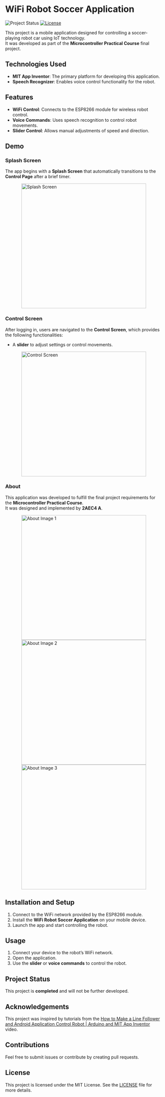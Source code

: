 # WiFi Robot Soccer Application

![Project Status](https://img.shields.io/badge/status-completed-brightgreen)  [![License](https://img.shields.io/badge/license-MIT-blue)](./LICENSE)

This project is a mobile application designed for controlling a soccer-playing robot car using IoT technology.  
It was developed as part of the **Microcontroller Practical Course** final project.

## **Technologies Used**
- **MIT App Inventor**: The primary platform for developing this application.
- **Speech Recognizer**: Enables voice control functionality for the robot.

## **Features**
- **WiFi Control**: Connects to the ESP8266 module for wireless robot control.
- **Voice Commands**: Uses speech recognition to control robot movements.
- **Slider Control**: Allows manual adjustments of speed and direction.

## **Demo**

### **Splash Screen**
The app begins with a **Splash Screen** that automatically transitions to the **Control Page** after a brief timer.

<img src="https://github.com/user-attachments/assets/e075a14d-ab39-4fcc-8261-bdd751c83c4b" alt="Splash Screen" style="width: 400px; height: auto; display: block; margin: 0 auto;">

### **Control Screen**
After logging in, users are navigated to the **Control Screen**, which provides the following functionalities:
- A **slider** to adjust settings or control movements.

<img src="https://github.com/user-attachments/assets/0dfe6d6c-dfc4-42f2-a0cb-249e369b9a31" alt="Control Screen" style="width: 400px; height: auto; display: block; margin: 0 auto;">

### **About**
This application was developed to fulfill the final project requirements for the **Microcontroller Practical Course**.  
It was designed and implemented by **2AEC4 A**.

<img src="https://github.com/user-attachments/assets/086fc023-2b3f-497b-8b5f-dd7f513f6d6f" alt="About Image 1" style="width: 400px; height: auto; display: block; margin: 0 auto;">
<img src="https://github.com/user-attachments/assets/c5c5f6f9-9a8f-405c-a3ff-b196dc0d1b50" alt="About Image 2" style="width: 400px; height: auto; display: block; margin: 0 auto;">
<img src="https://github.com/user-attachments/assets/1fb29a16-736a-4db1-bb24-f7533baf0c47" alt="About Image 3" style="width: 400px; height: auto; display: block; margin: 0 auto;">

## **Installation and Setup**
1. Connect to the WiFi network provided by the ESP8266 module.
2. Install the **WiFi Robot Soccer Application** on your mobile device.
3. Launch the app and start controlling the robot.

## **Usage**
1. Connect your device to the robot’s WiFi network.
2. Open the application.
3. Use the **slider** or **voice commands** to control the robot.

## **Project Status**
This project is **completed** and will not be further developed.

## Acknowledgements
This project was inspired by tutorials from the [How to Make a Line Follower and Android Application Control Robot | Arduino and MIT App Inventor](https://www.youtube.com/watch?v=ItvJbyYNP8s) video.

## **Contributions**
Feel free to submit issues or contribute by creating pull requests.

## **License**
This project is licensed under the MIT License. See the [LICENSE](LICENSE) file for more details.

